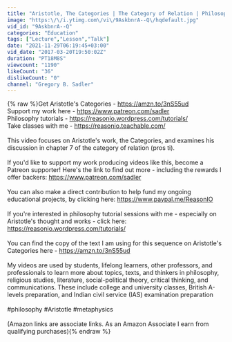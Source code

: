 ```yaml
---
title: "Aristotle, The Categories | The Category of Relation | Philosophy Core Concepts"
image: "https:\/\/i.ytimg.com\/vi\/9AskbnrA--Q\/hqdefault.jpg"
vid_id: "9AskbnrA--Q"
categories: "Education"
tags: ["Lecture","Lesson","Talk"]
date: "2021-11-29T06:19:45+03:00"
vid_date: "2017-03-20T19:50:02Z"
duration: "PT18M8S"
viewcount: "1190"
likeCount: "36"
dislikeCount: "0"
channel: "Gregory B. Sadler"
---
```

{% raw %}Get Aristotle's Categories - <a rel="nofollow" target="blank" href="https://amzn.to/3nS55ud">https://amzn.to/3nS55ud</a><br />Support my work here - <a rel="nofollow" target="blank" href="https://www.patreon.com/sadler">https://www.patreon.com/sadler</a><br />Philosophy tutorials - <a rel="nofollow" target="blank" href="https://reasonio.wordpress.com/tutorials/">https://reasonio.wordpress.com/tutorials/</a><br />Take classes with me - <a rel="nofollow" target="blank" href="https://reasonio.teachable.com/">https://reasonio.teachable.com/</a><br /><br />This video focuses on Aristotle's work, the Categories, and examines his discussion in chapter 7 of the category of relation (pros ti).<br /><br />If you'd like to support my work producing videos like this, become a Patreon supporter!  Here's the link to find out more - including the rewards I offer backers:  <a rel="nofollow" target="blank" href="https://www.patreon.com/sadler">https://www.patreon.com/sadler</a><br /><br />You can also make a direct contribution to help fund my ongoing educational projects, by clicking here: <a rel="nofollow" target="blank" href="https://www.paypal.me/ReasonIO">https://www.paypal.me/ReasonIO</a><br /><br />If you're interested in philosophy tutorial sessions with me - especially on Aristotle's thought and works - click here:  <a rel="nofollow" target="blank" href="https://reasonio.wordpress.com/tutorials/">https://reasonio.wordpress.com/tutorials/</a><br /><br />You can find the copy of the text I am using for this sequence on Aristotle's Categories here - <a rel="nofollow" target="blank" href="https://amzn.to/3nS55ud">https://amzn.to/3nS55ud</a><br /><br />My videos are used by students, lifelong learners, other professors, and professionals to learn more about topics, texts, and thinkers in philosophy, religious studies, literature, social-political theory, critical thinking, and communications.  These include college and university classes, British A-levels preparation, and Indian civil service (IAS) examination preparation <br /><br />#philosophy #Aristotle #metaphysics<br /><br />(Amazon links are associate links. As an Amazon Associate I earn from qualifying purchases){% endraw %}

